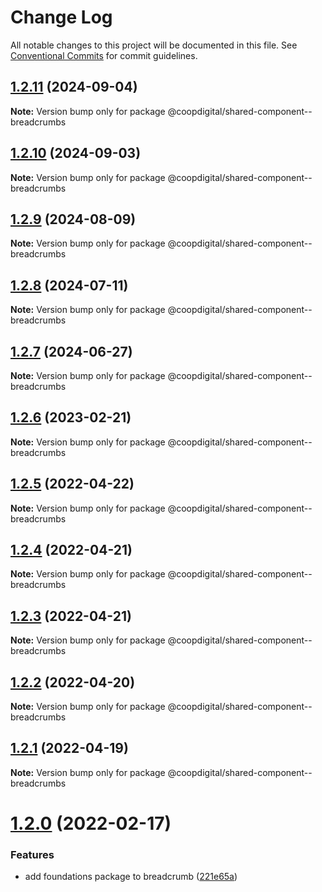 # Change Log

All notable changes to this project will be documented in this file.
See [Conventional Commits](https://conventionalcommits.org) for commit guidelines.

## [1.2.11](https://github.com/coopdigital/coop-frontend/compare/@coopdigital/shared-component--breadcrumbs@1.2.10...@coopdigital/shared-component--breadcrumbs@1.2.11) (2024-09-04)

**Note:** Version bump only for package @coopdigital/shared-component--breadcrumbs





## [1.2.10](https://github.com/coopdigital/coop-frontend/compare/@coopdigital/shared-component--breadcrumbs@1.2.9...@coopdigital/shared-component--breadcrumbs@1.2.10) (2024-09-03)

**Note:** Version bump only for package @coopdigital/shared-component--breadcrumbs





## [1.2.9](https://github.com/coopdigital/coop-frontend/compare/@coopdigital/shared-component--breadcrumbs@1.2.8...@coopdigital/shared-component--breadcrumbs@1.2.9) (2024-08-09)

**Note:** Version bump only for package @coopdigital/shared-component--breadcrumbs





## [1.2.8](https://github.com/coopdigital/coop-frontend/compare/@coopdigital/shared-component--breadcrumbs@1.2.7...@coopdigital/shared-component--breadcrumbs@1.2.8) (2024-07-11)

**Note:** Version bump only for package @coopdigital/shared-component--breadcrumbs





## [1.2.7](https://github.com/coopdigital/coop-frontend/compare/@coopdigital/shared-component--breadcrumbs@1.2.6...@coopdigital/shared-component--breadcrumbs@1.2.7) (2024-06-27)

**Note:** Version bump only for package @coopdigital/shared-component--breadcrumbs





## [1.2.6](https://github.com/coopdigital/coop-frontend/compare/@coopdigital/shared-component--breadcrumbs@1.2.5...@coopdigital/shared-component--breadcrumbs@1.2.6) (2023-02-21)

**Note:** Version bump only for package @coopdigital/shared-component--breadcrumbs





## [1.2.5](https://github.com/coopdigital/coop-frontend/compare/@coopdigital/shared-component--breadcrumbs@1.2.4...@coopdigital/shared-component--breadcrumbs@1.2.5) (2022-04-22)

**Note:** Version bump only for package @coopdigital/shared-component--breadcrumbs





## [1.2.4](https://github.com/coopdigital/coop-frontend/compare/@coopdigital/shared-component--breadcrumbs@1.2.3...@coopdigital/shared-component--breadcrumbs@1.2.4) (2022-04-21)

**Note:** Version bump only for package @coopdigital/shared-component--breadcrumbs





## [1.2.3](https://github.com/coopdigital/coop-frontend/compare/@coopdigital/shared-component--breadcrumbs@1.2.2...@coopdigital/shared-component--breadcrumbs@1.2.3) (2022-04-21)

**Note:** Version bump only for package @coopdigital/shared-component--breadcrumbs





## [1.2.2](https://github.com/coopdigital/coop-frontend/compare/@coopdigital/shared-component--breadcrumbs@1.2.1...@coopdigital/shared-component--breadcrumbs@1.2.2) (2022-04-20)

**Note:** Version bump only for package @coopdigital/shared-component--breadcrumbs





## [1.2.1](https://github.com/coopdigital/coop-frontend/compare/@coopdigital/shared-component--breadcrumbs@1.2.0...@coopdigital/shared-component--breadcrumbs@1.2.1) (2022-04-19)

**Note:** Version bump only for package @coopdigital/shared-component--breadcrumbs





# [1.2.0](https://github.com/coopdigital/coop-frontend/compare/@coopdigital/shared-component--breadcrumbs@1.1.6...@coopdigital/shared-component--breadcrumbs@1.2.0) (2022-02-17)


### Features

* add foundations package to breadcrumb ([221e65a](https://github.com/coopdigital/coop-frontend/commit/221e65a6f4e6c7e35732e1e1c465fddb7cf6516a))
